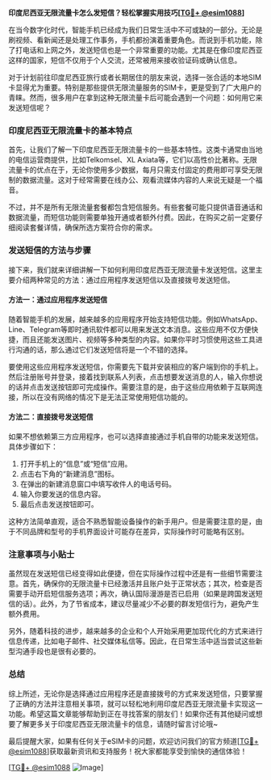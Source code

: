 **印度尼西亚无限流量卡怎么发短信？轻松掌握实用技巧[[TG💪+ @esim1088](https://t.me/s/esim1088)]**

在当今数字化时代，智能手机已经成为我们日常生活中不可或缺的一部分。无论是刷视频、看新闻还是处理工作事务，手机都扮演着重要角色。而说到手机功能，除了打电话和上网之外，发送短信也是一个非常重要的功能。尤其是在像印度尼西亚这样的国家，短信不仅用于个人交流，还常被用来接收验证码或确认信息。

对于计划前往印度尼西亚旅行或者长期居住的朋友来说，选择一张合适的本地SIM卡显得尤为重要。特别是那些提供无限流量服务的SIM卡，更是受到了广大用户的青睐。然而，很多用户在拿到这种无限流量卡后可能会遇到一个问题：如何用它来发送短信呢？

### 印度尼西亚无限流量卡的基本特点

首先，让我们了解一下印度尼西亚无限流量卡的一些基本特性。这类卡通常由当地的电信运营商提供，比如Telkomsel、XL Axiata等，它们以高性价比著称。无限流量卡的优点在于，无论你使用多少数据，每月只需支付固定的费用即可享受无限制的数据流量。这对于经常需要在线办公、观看流媒体内容的人来说无疑是一个福音。

不过，并不是所有无限流量套餐都包含短信服务。有些套餐可能只提供语音通话和数据流量，而短信功能则需要单独开通或者额外付费。因此，在购买之前一定要仔细阅读套餐详情，确保所选方案符合你的需求。

### 发送短信的方法与步骤

接下来，我们就来详细讲解一下如何利用印度尼西亚无限流量卡发送短信。这里主要介绍两种常见的方法：通过应用程序发送短信以及直接拨号发送短信。

#### 方法一：通过应用程序发送短信

随着智能手机的发展，越来越多的应用程序开始支持短信功能。例如WhatsApp、Line、Telegram等即时通讯软件都可以用来发送文本消息。这些应用不仅方便快捷，而且还能发送图片、视频等多种类型的内容。如果你平时习惯使用这些工具进行沟通的话，那么通过它们发送短信将是一个不错的选择。

要使用这些应用程序发送短信，你需要先下载并安装相应的客户端到你的手机上。然后注册账号并登录，接着找到联系人列表，点击想要发送消息的人，输入你想说的话并点击发送按钮即可完成操作。需要注意的是，由于这些应用依赖于互联网连接，所以在没有网络的情况下是无法正常使用短信功能的。

#### 方法二：直接拨号发送短信

如果不想依赖第三方应用程序，也可以选择直接通过手机自带的功能来发送短信。具体步骤如下：

1. 打开手机上的“信息”或“短信”应用。
2. 点击右下角的“新建消息”图标。
3. 在弹出的新建消息窗口中填写收件人的电话号码。
4. 输入你要发送的信息内容。
5. 最后点击发送按钮即可。

这种方法简单直观，适合不熟悉智能设备操作的新手用户。但是需要注意的是，由于不同品牌和型号的手机界面设计可能存在差异，实际操作时可能略有区别。

### 注意事项与小贴士

虽然现在发送短信已经变得如此便捷，但在实际操作过程中还是有一些细节需要注意。首先，确保你的无限流量卡已经激活并且账户处于正常状态；其次，检查是否需要手动开启短信服务选项；再次，确认国际漫游是否已启用（如果是跨国发送短信的话）。此外，为了节省成本，建议尽量减少不必要的群发短信行为，避免产生额外费用。

另外，随着科技的进步，越来越多的企业和个人开始采用更加现代化的方式来进行信息传递，比如电子邮件、社交媒体私信等。因此，在日常生活中适当尝试这些新型沟通手段也是很有必要的。

### 总结

综上所述，无论你是选择通过应用程序还是直接拨号的方式来发送短信，只要掌握了正确的方法并注意相关事项，就可以轻松地利用印度尼西亚无限流量卡实现这一功能。希望这篇文章能够帮助到正在寻找答案的朋友们！如果你还有其他疑问或想要了解更多关于印度尼西亚无限流量卡的信息，请随时留言讨论哦~

最后提醒大家，如果有任何关于eSIM卡的问题，欢迎访问我们的官方频道[[TG💪+ @esim1088](https://t.me/s/esim1088)]获取最新资讯和支持服务！祝大家都能享受到愉快的通信体验！

[[TG💪+ @esim1088](https://t.me/s/esim1088) ![Image](https://i.postimg.cc/4NQfJmqS/Snipaste-2025-05-13-00-14-12.png)]